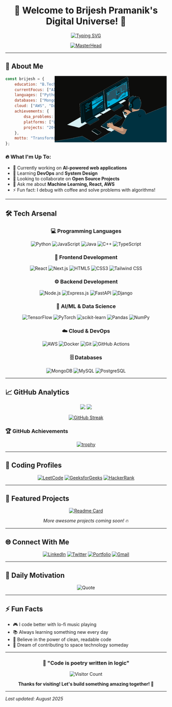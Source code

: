 <div align="center">
  
# 🚀 Welcome to Brijesh Pramanik's Digital Universe! 🌟

[![Typing SVG](https://readme-typing-svg.demolab.com?font=Fira+Code&size=22&duration=3000&pause=1000&color=00D9FF&center=true&vCenter=true&width=600&lines=Full+Stack+Developer+%F0%9F%92%BB;Machine+Learning+Engineer+%F0%9F%A4%96;Cloud+Computing+Enthusiast+%E2%98%81%EF%B8%8F;Problem+Solver+%F0%9F%A7%A9;B.Tech+CSE+2025+%F0%9F%8E%93)](https://git.io/typing-svg)

[![MasterHead](https://raw.githubusercontent.com/elapse-d/foo-Wallpaper-Feh-Gif/master/desktop-animation2.gif)](https://github.com/Brijesh1963)

</div>

---

## 🎯 About Me

<img align="right" alt="Coding" width="350" src="https://raw.githubusercontent.com/Potential17/Potential17/master/user%20(2).gif">

```javascript
const brijesh = {
    education: "B.Tech CSE 2025 🎓",
    currentFocus: ["AI/ML", "Full Stack", "Cloud Computing"],
    languages: ["Python", "JavaScript", "Java", "C++"],
    databases: ["MongoDB", "MySQL", "PostgreSQL"],
    cloud: ["AWS", "Docker", "Kubernetes"],
    achievements: {
        dsa_problems: "400+ solved",
        platforms: ["LeetCode", "GeeksforGeeks"],
        projects: "20+ deployed applications"
    },
    motto: "Transforming ideas into innovative solutions 💡"
};
```

### 🔥 What I'm Up To:
- 🔭 Currently working on **AI-powered web applications**
- 🌱 Learning **DevOps** and **System Design**
- 👯 Looking to collaborate on **Open Source Projects**
- 💬 Ask me about **Machine Learning, React, AWS**
- ⚡ Fun fact: I debug with coffee and solve problems with algorithms!

---

## 🛠️ Tech Arsenal

<div align="center">

### 💻 Programming Languages
![Python](https://img.shields.io/badge/Python-3776AB?style=for-the-badge&logo=python&logoColor=white)
![JavaScript](https://img.shields.io/badge/JavaScript-F7DF1E?style=for-the-badge&logo=javascript&logoColor=black)
![Java](https://img.shields.io/badge/Java-ED8B00?style=for-the-badge&logo=openjdk&logoColor=white)
![C++](https://img.shields.io/badge/C++-00599C?style=for-the-badge&logo=c%2B%2B&logoColor=white)
![TypeScript](https://img.shields.io/badge/TypeScript-007ACC?style=for-the-badge&logo=typescript&logoColor=white)

### 🎨 Frontend Development
![React](https://img.shields.io/badge/React-20232A?style=for-the-badge&logo=react&logoColor=61DAFB)
![Next.js](https://img.shields.io/badge/Next.js-000000?style=for-the-badge&logo=next.js&logoColor=white)
![HTML5](https://img.shields.io/badge/HTML5-E34F26?style=for-the-badge&logo=html5&logoColor=white)
![CSS3](https://img.shields.io/badge/CSS3-1572B6?style=for-the-badge&logo=css3&logoColor=white)
![Tailwind CSS](https://img.shields.io/badge/Tailwind_CSS-38B2AC?style=for-the-badge&logo=tailwind-css&logoColor=white)

### ⚙️ Backend Development
![Node.js](https://img.shields.io/badge/Node.js-43853D?style=for-the-badge&logo=node.js&logoColor=white)
![Express.js](https://img.shields.io/badge/Express.js-404D59?style=for-the-badge&logo=express&logoColor=white)
![FastAPI](https://img.shields.io/badge/FastAPI-005571?style=for-the-badge&logo=fastapi&logoColor=white)
![Django](https://img.shields.io/badge/Django-092E20?style=for-the-badge&logo=django&logoColor=white)

### 🤖 AI/ML & Data Science
![TensorFlow](https://img.shields.io/badge/TensorFlow-FF6F00?style=for-the-badge&logo=tensorflow&logoColor=white)
![PyTorch](https://img.shields.io/badge/PyTorch-EE4C2C?style=for-the-badge&logo=pytorch&logoColor=white)
![scikit-learn](https://img.shields.io/badge/scikit--learn-F7931E?style=for-the-badge&logo=scikit-learn&logoColor=white)
![Pandas](https://img.shields.io/badge/Pandas-150458?style=for-the-badge&logo=pandas&logoColor=white)
![NumPy](https://img.shields.io/badge/NumPy-013243?style=for-the-badge&logo=numpy&logoColor=white)

### ☁️ Cloud & DevOps
![AWS](https://img.shields.io/badge/Amazon_AWS-FF9900?style=for-the-badge&logo=amazonaws&logoColor=white)
![Docker](https://img.shields.io/badge/Docker-2496ED?style=for-the-badge&logo=docker&logoColor=white)
![Git](https://img.shields.io/badge/Git-F05032?style=for-the-badge&logo=git&logoColor=white)
![GitHub Actions](https://img.shields.io/badge/GitHub_Actions-2088FF?style=for-the-badge&logo=github-actions&logoColor=white)

### 🗄️ Databases
![MongoDB](https://img.shields.io/badge/MongoDB-4EA94B?style=for-the-badge&logo=mongodb&logoColor=white)
![MySQL](https://img.shields.io/badge/MySQL-005C84?style=for-the-badge&logo=mysql&logoColor=white)
![PostgreSQL](https://img.shields.io/badge/PostgreSQL-316192?style=for-the-badge&logo=postgresql&logoColor=white)

</div>

---

## 📈 GitHub Analytics

<div align="center">

<img height="180em" src="https://github-readme-stats.vercel.app/api?username=Brijesh1963&show_icons=true&count_private=true&theme=tokyonight&hide_border=true&bg_color=0d1117"/>
<img height="180em" src="https://github-readme-stats.vercel.app/api/top-langs/?username=Brijesh1963&layout=compact&theme=tokyonight&hide_border=true&bg_color=0d1117"/>

</div>

<div align="center">

[![GitHub Streak](https://streak-stats.demolab.com?user=Brijesh1963&theme=tokyonight&hide_border=true&background=0d1117)](https://git.io/streak-stats)

</div>

### 🏆 GitHub Achievements
<div align="center">

[![trophy](https://github-profile-trophy.vercel.app/?username=Brijesh1963&theme=tokyonight&no-frame=true&no-bg=true&margin-w=4&column=7)](https://github.com/ryo-ma/github-profile-trophy)

</div>

---

## 🎯 Coding Profiles

<div align="center">

[![LeetCode](https://img.shields.io/badge/LeetCode-000000?style=for-the-badge&logo=LeetCode&logoColor=#d16c06)](https://leetcode.com/Brijesh1963)
[![GeeksforGeeks](https://img.shields.io/badge/GeeksforGeeks-gray?style=for-the-badge&logo=geeksforgeeks&logoColor=35914c)](https://auth.geeksforgeeks.org/user/Brijesh1963)
[![HackerRank](https://img.shields.io/badge/-Hackerrank-2EC866?style=for-the-badge&logo=HackerRank&logoColor=white)](https://hackerrank.com/Brijesh1963)

</div>

---

## 🚀 Featured Projects

<div align="center">

[![Readme Card](https://github-readme-stats.vercel.app/api/pin/?username=Brijesh1963&repo=stress_testing_fastapi&theme=tokyonight&hide_border=true&bg_color=0d1117)](https://github.com/Brijesh1963/stress_testing_fastapi)

*More awesome projects coming soon!* 🔥

</div>

---

## 🌐 Connect With Me

<div align="center">

[![LinkedIn](https://img.shields.io/badge/LinkedIn-0077B5?style=for-the-badge&logo=linkedin&logoColor=white)](https://linkedin.com/in/brijeshpramanik)
[![Twitter](https://img.shields.io/badge/Twitter-1DA1F2?style=for-the-badge&logo=twitter&logoColor=white)](https://x.com/BrijeshPramani4)
[![Portfolio](https://img.shields.io/badge/Portfolio-FF5722?style=for-the-badge&logo=todoist&logoColor=white)](https://your-portfolio-link.com)
[![Gmail](https://img.shields.io/badge/Gmail-D14836?style=for-the-badge&logo=gmail&logoColor=white)](mailto:your-email@gmail.com)

</div>

---

## 💭 Daily Motivation

<div align="center">

![Quote](https://quotes-github-readme.vercel.app/api?type=horizontal&theme=tokyonight)

</div>

---

## ⚡ Fun Facts

- 🎮 I code better with lo-fi music playing
- 📚 Always learning something new every day
- 🌟 Believe in the power of clean, readable code
- 🚀 Dream of contributing to space technology someday

---

<div align="center">

### 🎯 "Code is poetry written in logic" 

![Visitor Count](https://profile-counter.glitch.me/Brijesh1963/count.svg)

**Thanks for visiting! Let's build something amazing together! 🚀**

</div>

---

*Last updated: August 2025*
